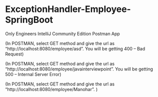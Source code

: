 # ExceptionHandler-Employee-SpringBoot
Only Engineers
IntelliJ Community Edition
Postman App

(In POSTMAN,  select GET method and give the url as “http://localhost:8080/employee/asd”. You will be getting 400 – Bad Request)

(In POSTMAN,  select GET method and give the url as “http://localhost:8080/employee/javainterviewpoint”. You will be getting 500 – Internal Server Error)

(In POSTMAN,  select GET method and give the url as “http://localhost:8080/employee/Manohar”. )
